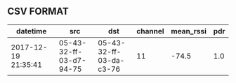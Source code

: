 ## CSV FORMAT
| datetime            | src                     | dst                     | channel | mean_rssi | pdr |
|---------------------|-------------------------|-------------------------|---------|-----------|-----|
| 2017-12-19 21:35:41 | 05-43-32-ff-03-d7-94-75 | 05-43-32-ff-03-da-c3-76 | 11      | -74.5     | 1.0 |

